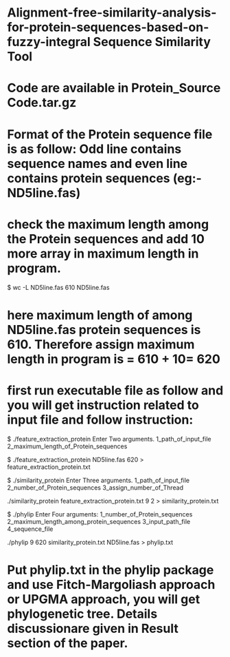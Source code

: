 # Alignment-free-similarity-analysis-for-protein-sequences-based-on-fuzzy-integral  Sequence Similarity Tool
# Code are available in Protein_Source Code.tar.gz

# Format of the Protein sequence file is as follow: Odd line contains sequence names and even line contains protein  sequences (eg:-ND5line.fas)

# check the maximum length among the  Protein  sequences and add 10 more array in maximum length in program.

$ wc -L ND5line.fas
610 ND5line.fas

# here maximum length of among ND5line.fas protein sequences is 610. Therefore assign maximum length in program is = 610 + 10= 620

# first run executable file as follow and you will get instruction related to input file and follow instruction:


$ ./feature_extraction_protein
Enter Two arguments. 1_path_of_input_file  2_maximum_length_of_Protein_sequences

$ ./feature_extraction_protein  ND5line.fas 620 > feature_extraction_protein.txt


$ ./similarity_protein
Enter Three arguments. 1_path_of_input_file  2_number_of_Protein_sequences 3_assign_number_of_Thread

./similarity_protein  feature_extraction_protein.txt  9 2 > similarity_protein.txt


$ ./phylip
Enter Four  arguments: 1_number_of_Protein_sequences  2_maximum_length_among_protein_sequences 3_input_path_file 4_sequence_file

./phylip  9 620 similarity_protein.txt ND5line.fas > phylip.txt

# Put phylip.txt in the phylip package and use Fitch-Margoliash approach or  UPGMA approach, you will get phylogenetic tree. Details discussionare  given in  Result section of the paper.
